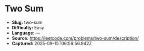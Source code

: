 # Two Sum

- **Slug:** two-sum
- **Difficulty:** Easy
- **Language:** —
- **Source:** https://leetcode.com/problems/two-sum/description/
- **Captured:** 2025-09-15T06:56:56.942Z
